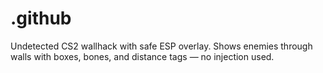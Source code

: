 # .github
Undetected CS2 wallhack with safe ESP overlay. Shows enemies through walls with boxes, bones, and distance tags — no injection used.
